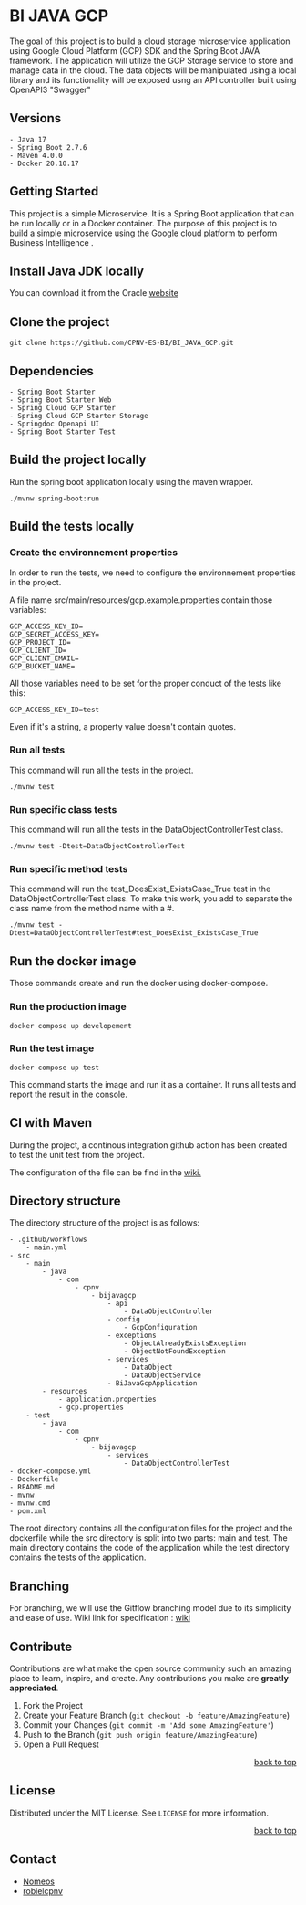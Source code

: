 # BI JAVA GCP

The goal of this project is to build a cloud storage microservice application using Google Cloud Platform (GCP) SDK and the Spring Boot JAVA framework. The application will utilize the GCP Storage service to store and manage data in the cloud. The data objects will be manipulated using a local library and its functionality will be exposed usng an API controller built using OpenAPI3 "Swagger"


## Versions

    - Java 17
    - Spring Boot 2.7.6
    - Maven 4.0.0
    - Docker 20.10.17

## Getting Started

This project is a simple Microservice. It is a Spring Boot application that can be run locally or in a Docker container.
The purpose of this project is to build a simple microservice using the Google cloud platform to perform Business Intelligence .

## Install Java JDK locally

You can download it from the Oracle [website](https://www.oracle.com/java/technologies/downloads/#jdk17-windows)

## Clone the project

```
git clone https://github.com/CPNV-ES-BI/BI_JAVA_GCP.git
```

## Dependencies

    - Spring Boot Starter
    - Spring Boot Starter Web
    - Spring Cloud GCP Starter
    - Spring Cloud GCP Starter Storage
    - Springdoc Openapi UI
    - Spring Boot Starter Test

## Build the project locally

Run the spring boot application locally using the maven wrapper.

```
./mvnw spring-boot:run
```

## Build the tests locally

### Create the environnement properties

In order to run the tests, we need to configure the environnement properties in the project.

A file name src/main/resources/gcp.example.properties contain those variables:

``` Properties
GCP_ACCESS_KEY_ID=
GCP_SECRET_ACCESS_KEY=
GCP_PROJECT_ID=
GCP_CLIENT_ID=
GCP_CLIENT_EMAIL=
GCP_BUCKET_NAME=
```

All those variables need to be set for the proper conduct of the tests like this:

``` Properties
GCP_ACCESS_KEY_ID=test
```
Even if it's a string, a property value doesn't contain quotes.
### Run all tests
This command will run all the tests in the project.

```
./mvnw test
```

### Run specific class tests
This command will run all the tests in the DataObjectControllerTest class.

```
./mvnw test -Dtest=DataObjectControllerTest
```

### Run specific method tests
This command will run the test_DoesExist_ExistsCase_True test in the DataObjectControllerTest class.
To make this work, you add to separate the class name from the method name with a #.

```
./mvnw test -Dtest=DataObjectControllerTest#test_DoesExist_ExistsCase_True
```

## Run the docker image

Those commands create and run the docker using docker-compose.

### Run the production image

```
docker compose up developement
```
### Run the test image

```
docker compose up test
```

This command starts the image and run it as a container.
It runs all tests and report the result in the console.

## CI with Maven

During the project, a continous integration github action has been created to test the unit test from the project.

The configuration of the file can be find in the [wiki.](https://github.com/CPNV-ES-BI/BI_JAVA_GCP/wiki/CI-CD---With-docker)

## Directory structure

The directory structure of the project is as follows:

    - .github/workflows
        - main.yml
    - src
        - main
            - java
                - com
                    - cpnv
                        - bijavagcp
                            - api
                                - DataObjectController
                            - config
                                - GcpConfiguration
                            - exceptions
                                - ObjectAlreadyExistsException
                                - ObjectNotFoundException
                            - services
                                - DataObject
                                - DataObjectService
                            - BiJavaGcpApplication                            
            - resources
                - application.properties
                - gcp.properties
        - test
            - java
                - com
                    - cpnv
                        - bijavagcp
                            - services
                                - DataObjectControllerTest
    - docker-compose.yml
    - Dockerfile
    - README.md
    - mvnw
    - mvnw.cmd
    - pom.xml

The root directory contains all the configuration files for the project and the dockerfile while the src directory is split into two parts: main and test. 
The main directory contains the code of the application while the test directory contains the tests of the application.

## Branching

For branching, we will use the Gitflow branching model due to its simplicity and ease of use.
Wiki link for specification : [wiki](https://github.com/CPNV-ES-BI/BI_JAVA_GCP/wiki#branching)

## Contribute

Contributions are what make the open source community such an amazing place to learn, inspire, and create. Any contributions you make are **greatly appreciated**.

1. Fork the Project
2. Create your Feature Branch (`git checkout -b feature/AmazingFeature`)
3. Commit your Changes (`git commit -m 'Add some AmazingFeature'`)
4. Push to the Branch (`git push origin feature/AmazingFeature`)
5. Open a Pull Request

<p align="right"><a href="#readme-top">back to top</a></p>

## License

Distributed under the MIT License. See `LICENSE` for more information.

<p align="right"><a href="#readme-top">back to top</a></p>

## Contact

- [Nomeos](https://github.com/Nomeos)
- [robielcpnv](https://github.com/robielcpnv)





